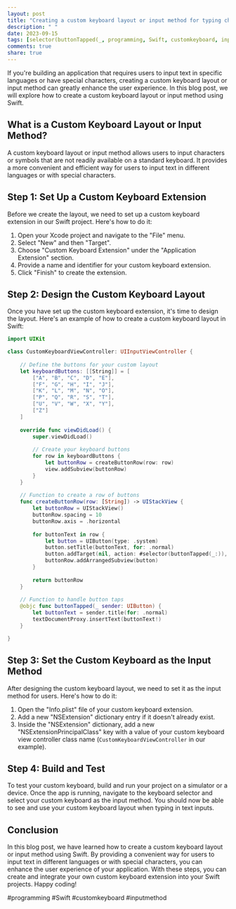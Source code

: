 ```yaml
---
layout: post
title: "Creating a custom keyboard layout or input method for typing characters in specific languages using Swift"
description: " "
date: 2023-09-15
tags: [selector(buttonTapped(_, programming, Swift, customkeyboard, inputmethod]
comments: true
share: true
---
```


If you're building an application that requires users to input text in specific languages or have special characters, creating a custom keyboard layout or input method can greatly enhance the user experience. In this blog post, we will explore how to create a custom keyboard layout or input method using Swift.

## What is a Custom Keyboard Layout or Input Method?

A custom keyboard layout or input method allows users to input characters or symbols that are not readily available on a standard keyboard. It provides a more convenient and efficient way for users to input text in different languages or with special characters.

## Step 1: Set Up a Custom Keyboard Extension

Before we create the layout, we need to set up a custom keyboard extension in our Swift project. Here's how to do it:

1. Open your Xcode project and navigate to the "File" menu.
2. Select "New" and then "Target".
3. Choose "Custom Keyboard Extension" under the "Application Extension" section.
4. Provide a name and identifier for your custom keyboard extension.
5. Click "Finish" to create the extension.

## Step 2: Design the Custom Keyboard Layout

Once you have set up the custom keyboard extension, it's time to design the layout. Here's an example of how to create a custom keyboard layout in Swift:

```swift
import UIKit

class CustomKeyboardViewController: UIInputViewController {
    
    // Define the buttons for your custom layout
    let keyboardButtons: [[String]] = [
        ["A", "B", "C", "D", "E"],
        ["F", "G", "H", "I", "J"],
        ["K", "L", "M", "N", "O"],
        ["P", "Q", "R", "S", "T"],
        ["U", "V", "W", "X", "Y"],
        ["Z"]
    ]
    
    override func viewDidLoad() {
        super.viewDidLoad()
        
        // Create your keyboard buttons
        for row in keyboardButtons {
            let buttonRow = createButtonRow(row: row)
            view.addSubview(buttonRow)
        }
    }
    
    // Function to create a row of buttons
    func createButtonRow(row: [String]) -> UIStackView {
        let buttonRow = UIStackView()
        buttonRow.spacing = 10
        buttonRow.axis = .horizontal
        
        for buttonText in row {
            let button = UIButton(type: .system)
            button.setTitle(buttonText, for: .normal)
            button.addTarget(nil, action: #selector(buttonTapped(_:)), for: .touchUpInside)
            buttonRow.addArrangedSubview(button)
        }
        
        return buttonRow
    }
    
    // Function to handle button taps
    @objc func buttonTapped(_ sender: UIButton) {
        let buttonText = sender.title(for: .normal)
        textDocumentProxy.insertText(buttonText!)
    }

}
```

## Step 3: Set the Custom Keyboard as the Input Method

After designing the custom keyboard layout, we need to set it as the input method for users. Here's how to do it:

1. Open the "Info.plist" file of your custom keyboard extension.
2. Add a new "NSExtension" dictionary entry if it doesn't already exist.
3. Inside the "NSExtension" dictionary, add a new "NSExtensionPrincipalClass" key with a value of your custom keyboard view controller class name (`CustomKeyboardViewController` in our example).

## Step 4: Build and Test

To test your custom keyboard, build and run your project on a simulator or a device. Once the app is running, navigate to the keyboard selector and select your custom keyboard as the input method. You should now be able to see and use your custom keyboard layout when typing in text inputs.

## Conclusion

In this blog post, we have learned how to create a custom keyboard layout or input method using Swift. By providing a convenient way for users to input text in different languages or with special characters, you can enhance the user experience of your application. With these steps, you can create and integrate your own custom keyboard extension into your Swift projects. Happy coding!

#programming #Swift #customkeyboard #inputmethod